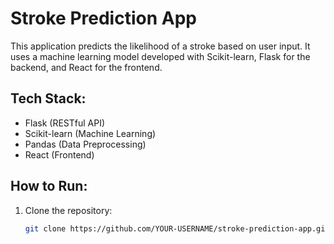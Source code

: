 # Stroke Prediction App

This application predicts the likelihood of a stroke based on user input. It uses a machine learning model developed with Scikit-learn, Flask for the backend, and React for the frontend.

## Tech Stack:
- Flask (RESTful API)
- Scikit-learn (Machine Learning)
- Pandas (Data Preprocessing)
- React (Frontend)

## How to Run:

1. Clone the repository:
   ```bash
   git clone https://github.com/YOUR-USERNAME/stroke-prediction-app.git
